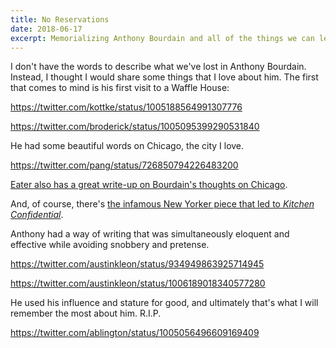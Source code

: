 ```yaml
---
title: No Reservations
date: 2018-06-17
excerpt: Memorializing Anthony Bourdain and all of the things we can learn from him.
---
```


I don't have the words to describe what we've lost in Anthony Bourdain. Instead, I thought I would share some things that I love about him. The first that comes to mind is his first visit to a Waffle House:

https://twitter.com/kottke/status/1005188564991307776

https://twitter.com/broderick/status/1005095399290531840

He had some beautiful words on Chicago, the city I love.

https://twitter.com/pang/status/726850794226483200

[Eater also has a great write-up on Bourdain's thoughts on Chicago](https://chicago.eater.com/2018/6/8/17441456/anthony-bourdain-chicago-quotes-no-reservations-layover-part-known).

And, of course, there's [the infamous New Yorker piece that led to _Kitchen Confidential_](https://www.newyorker.com/magazine/1999/04/19/dont-eat-before-reading-this).

Anthony had a way of writing that was simultaneously eloquent and effective while avoiding snobbery and pretense.

https://twitter.com/austinkleon/status/934949863925714945

https://twitter.com/austinkleon/status/1006189018340577280

He used his influence and stature for good, and ultimately that's what I will remember the most about him. R.I.P.

https://twitter.com/ablington/status/1005056496609169409
